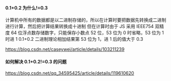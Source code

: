 #### 0.1+0.2 为什么!=0.3

计算机中所有的数据都是以二进制存储的，所以在计算时要把数据先转换成二进制进行计算，然后把计算结果转换成十进制
但在计算时由于 JS 采用 IEEE754 双精度 64 位浮点数存储数字，只能保存小数点 52 位，53 位为 0 时省略，53 位为 1 时进 1
0.1+0.2 二进制理论相加结果第 53 位为 1，进 1 后的值大于 0.3

https://blog.csdn.net/caseywei/article/details/103211239

#### 如何解决 0.1+0.2!=0.3 的问题

https://blog.csdn.net/qq_34595425/article/details/119610620
